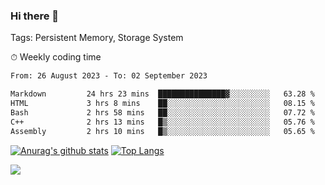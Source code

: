 ### Hi there 👋

Tags: Persistent Memory, Storage System

<!--

[![Anurag's github stats](https://github-readme-stats.vercel.app/api?username=wwyf)](https://github.com/anuraghazra/github-readme-stats)

[![Anurag's github stats](https://github-readme-stats.vercel.app/api?username=wwyf&count_private=true)](https://github.com/anuraghazra/github-readme-stats)


[![Top Langs](https://github-readme-stats.vercel.app/api/top-langs/?username=wwyf&count_private=true&&hide=jupyter%20notebook,html)](https://github.com/anuraghazra/github-readme-stats)



-->


⏱ Weekly coding time

<!--START_SECTION:waka-->

```txt
From: 26 August 2023 - To: 02 September 2023

Markdown         24 hrs 23 mins  ███████████████▓░░░░░░░░░   63.28 %
HTML             3 hrs 8 mins    ██░░░░░░░░░░░░░░░░░░░░░░░   08.15 %
Bash             2 hrs 58 mins   ██░░░░░░░░░░░░░░░░░░░░░░░   07.72 %
C++              2 hrs 13 mins   █▒░░░░░░░░░░░░░░░░░░░░░░░   05.76 %
Assembly         2 hrs 10 mins   █▒░░░░░░░░░░░░░░░░░░░░░░░   05.65 %
```

<!--END_SECTION:waka-->



[![Anurag's github stats](https://github-readme-stats.vercel.app/api?username=wwyf&count_private=true&show_icons=true&hide_border=true)](https://github.com/anuraghazra/github-readme-stats) [![Top Langs](https://github-readme-stats.vercel.app/api/top-langs/?username=wwyf&count_private=true&hide=jupyter%20notebook,html,OpenEdge%20ABL&langs_count=10&layout=compact&hide_border=true)](https://github.com/anuraghazra/github-readme-stats)

<!--

[![willianrod's wakatime stats](https://github-readme-stats.vercel.app/api/wakatime?username=wwyf)](https://github.com/anuraghazra/github-readme-stats)


-->

![](https://hit.yhype.me/github/profile?user_id=23121291)
